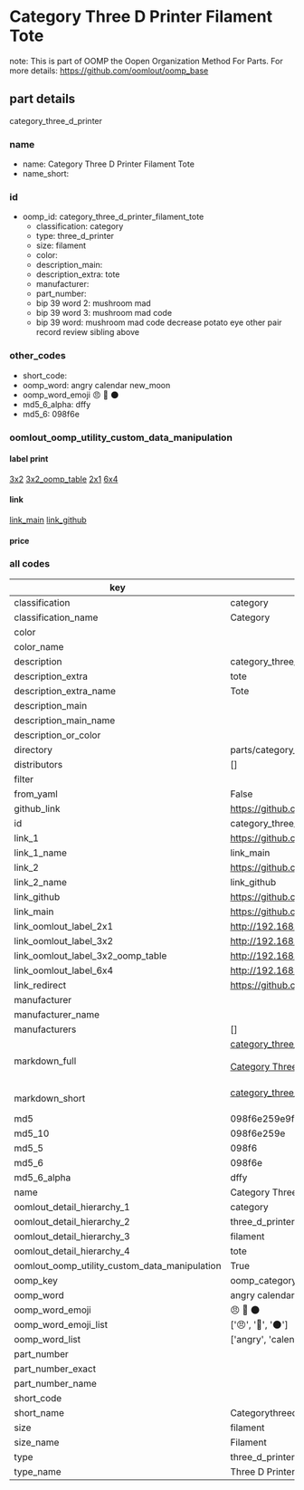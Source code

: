 # Category Three D Printer Filament Tote  

note: This is part of OOMP the Oopen Organization Method For Parts. For more details: https://github.com/oomlout/oomp_base

##  part details
  



category_three_d_printer



### name
* name: Category Three D Printer Filament Tote
* name_short: 
### id
* oomp_id: category_three_d_printer_filament_tote
  * classification: category
  * type: three_d_printer
  * size: filament
  * color: 
  * description_main: 
  * description_extra: tote
  * manufacturer: 
  * part_number: 
  * bip 39 word 2: mushroom mad
  * bip 39 word 3: mushroom mad code
  * bip 39 word: mushroom mad code decrease potato eye other pair record review sibling above

### other_codes
* short_code: 
* oomp_word: angry calendar new_moon
* oomp_word_emoji :angry: :calendar: :new_moon:
* md5_6_alpha: dffy
* md5_6: 098f6e






### oomlout_oomp_utility_custom_data_manipulation
#### label print
[3x2](http://192.168.1.245:1112/?label=oomp%20dffy)
[3x2_oomp_table](http://192.168.1.108:1112/?label=oomp%20dffy)
[2x1](http://192.168.1.242:1112/?label=oomp%20dffy)
[6x4](http://192.168.1.55:1112/?label=oomp%20dffy)    

#### link

[link_main](https://github.com/oomlout/oomlout_oomp_version_1_messy/tree/main/parts/category_three_d_printer_filament_tote) [link_github](https://github.com/oomlout/oomlout_oomp_version_1_messy/tree/main/parts/category_three_d_printer_filament_tote)                             

#### price







### all codes 
| key | value |  
| --- | --- |  
| classification | category |  
| classification_name | Category |  
| color |  |  
| color_name |  |  
| description | category_three_d_printer |  
| description_extra | tote |  
| description_extra_name | Tote |  
| description_main |  |  
| description_main_name |  |  
| description_or_color |   |  
| directory | parts/category_three_d_printer_filament_tote |  
| distributors | [] |  
| filter |  |  
| from_yaml | False |  
| github_link | https://github.com/oomlout/oomlout_oomp_part_src/tree/main/parts/category_three_d_printer_filament_tote |  
| id | category_three_d_printer_filament_tote |  
| link_1 | https://github.com/oomlout/oomlout_oomp_version_1_messy/tree/main/parts/category_three_d_printer_filament_tote |  
| link_1_name | link_main |  
| link_2 | https://github.com/oomlout/oomlout_oomp_version_1_messy/tree/main/parts/category_three_d_printer_filament_tote |  
| link_2_name | link_github |  
| link_github | https://github.com/oomlout/oomlout_oomp_version_1_messy/tree/main/parts/category_three_d_printer_filament_tote |  
| link_main | https://github.com/oomlout/oomlout_oomp_version_1_messy/tree/main/parts/category_three_d_printer_filament_tote |  
| link_oomlout_label_2x1 | http://192.168.1.242:1112/?label=oomp%20dffy |  
| link_oomlout_label_3x2 | http://192.168.1.245:1112/?label=oomp%20dffy |  
| link_oomlout_label_3x2_oomp_table | http://192.168.1.108:1112/?label=oomp%20dffy |  
| link_oomlout_label_6x4 | http://192.168.1.55:1112/?label=oomp%20dffy |  
| link_redirect | https://github.com/oomlout/oomlout_oomp_version_1_messy/tree/main/parts/category_three_d_printer_filament_tote |  
| manufacturer |  |  
| manufacturer_name |  |  
| manufacturers | [] |  
| markdown_full | [category_three_d_printer_filament_tote](none)<br>[](none)<br>[Category Three D Printer Filament Tote](none)<br><br> |  
| markdown_short | [category_three_d_printer_filament_tote](none)<br><br> |  
| md5 | 098f6e259e9f13a144d463925a216c8e |  
| md5_10 | 098f6e259e |  
| md5_5 | 098f6 |  
| md5_6 | 098f6e |  
| md5_6_alpha | dffy |  
| name | Category Three D Printer Filament Tote |  
| oomlout_detail_hierarchy_1 | category |  
| oomlout_detail_hierarchy_2 | three_d_printer |  
| oomlout_detail_hierarchy_3 | filament |  
| oomlout_detail_hierarchy_4 | tote |  
| oomlout_oomp_utility_custom_data_manipulation | True |  
| oomp_key | oomp_category_three_d_printer_filament_tote |  
| oomp_word | angry calendar new_moon |  
| oomp_word_emoji | :angry: :calendar: :new_moon: |  
| oomp_word_emoji_list | [':angry:', ':calendar:', ':new_moon:'] |  
| oomp_word_list | ['angry', 'calendar', 'new_moon'] |  
| part_number |  |  
| part_number_exact |  |  
| part_number_name |  |  
| short_code |  |  
| short_name | Categorythreedprinter |  
| size | filament |  
| size_name | Filament |  
| type | three_d_printer |  
| type_name | Three D Printer |  
